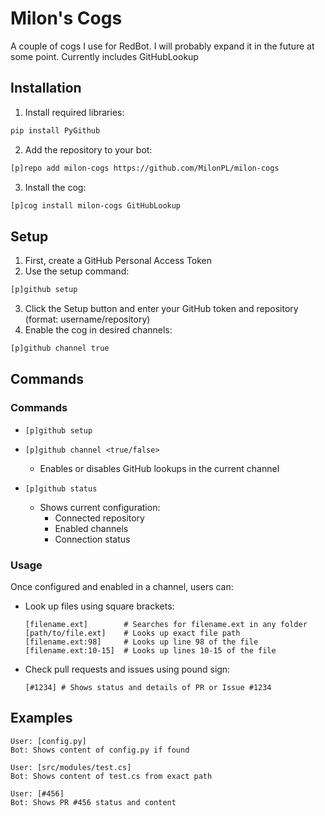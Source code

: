 # Milon's Cogs

A couple of cogs I use for RedBot. I will probably expand it in the future at some point.
Currently includes GitHubLookup

## Installation

1. Install required libraries:
```bash
pip install PyGithub
```

2. Add the repository to your bot:
```bash
[p]repo add milon-cogs https://github.com/MilonPL/milon-cogs
```

3. Install the cog:
```bash
[p]cog install milon-cogs GitHubLookup
```

## Setup

1. First, create a GitHub Personal Access Token
2. Use the setup command:
```bash
[p]github setup
```
3. Click the Setup button and enter your GitHub token and repository (format: username/repository)
4. Enable the cog in desired channels:
```bash
[p]github channel true
```

## Commands

### Commands

- `[p]github setup`

- `[p]github channel <true/false>`
  - Enables or disables GitHub lookups in the current channel

- `[p]github status`
  - Shows current configuration:
    - Connected repository
    - Enabled channels
    - Connection status

### Usage

Once configured and enabled in a channel, users can:

- Look up files using square brackets:
  ```
  [filename.ext]        # Searches for filename.ext in any folder
  [path/to/file.ext]    # Looks up exact file path
  [filename.ext:98]     # Looks up line 98 of the file
  [filename.ext:10-15]  # Looks up lines 10-15 of the file
  ```

- Check pull requests and issues using pound sign:
  ```
  [#1234] # Shows status and details of PR or Issue #1234
  ```

## Examples

```
User: [config.py]
Bot: Shows content of config.py if found

User: [src/modules/test.cs]
Bot: Shows content of test.cs from exact path

User: [#456]
Bot: Shows PR #456 status and content
```
